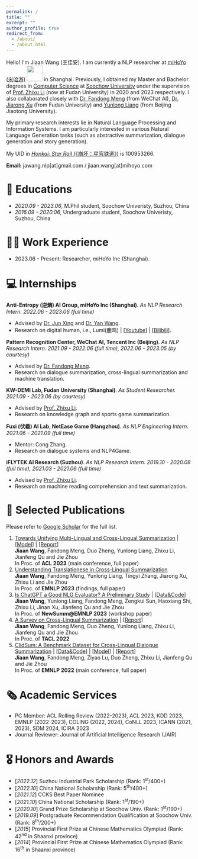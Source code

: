 ```yaml
---
permalink: /
title: ""
excerpt: ""
author_profile: true
redirect_from: 
  - /about/
  - /about.html
---
```


<span class='anchor' id='about-me'></span>

Hello! I'm Jiaan Wang (王佳安). I am currently a NLP researcher at [miHoYo (米哈游)](https://www.mihoyo.com/en/) <img src='./images/mihoyo_logo.svg' style="width: 3em;"> in Shanghai. Previously, I obtained my Master and Bachelor degrees in [Computer Science](http://scst.suda.edu.cn/) at [Soochow University](http://eng.suda.edu.cn/) under the supervision of [Prof. Zhixu Li](https://sites.google.com/site/zhixuli) (now at Fudan University) in 2020 and 2023 respectively. I also collaborated closely with [Dr. Fandong Meng](http://fandongmeng.github.io/) (from WeChat AI), [Dr. Jiarong Xu](https://galina0217.github.io/) (from Fudan University) and [Yunlong Liang](https://xl2248.github.io/) (from Beijing Jiaotong University).

My primary research interests lie in Natural Language Processing and Information Systems. I am particularly interested in various Natural Language Generation tasks (such as abstractive summarization, dialogue generation and story generation).

My UID in [*Honkai: Star Rail* (《崩坏：星穹铁道》)](https://hsr.hoyoverse.com/) is 100953266.  

**Email:** jawang.nlp[at]gmail.com / jiaan.wang[at]mihoyo.com    

# 📖 Educations
- *2020.09 - 2023.06*, M.Phil student, Soochow Univeristy, Suzhou, China
- *2016.09 - 2020.06*, Undergraduate student, Soochow Univeristy, Suzhou, China

# 👨‍💼 Work Experience
- 2023.06 - Present: Researcher, miHoYo Inc (Shanghai).

# 💻 Internships
**Anti-Entropy (逆熵) AI Group, miHoYo Inc (Shanghai)**. *As NLP Research Intern. 2022.06 - 2023.06 (full time)*
- Advised by [Dr. Jun Xing](https://junxnui.github.io/) and [Dr. Yan Wang](https://libertywing.github.io/yanwang.github.io/).
- Research on digital human, i.e., Lumi(鹿鸣) \| [[Youtube](https://www.youtube.com/c/LumiN0vaDesktop)] \| [[Bilibili](https://space.bilibili.com/488836173/)].

**Pattern Recognition Center, WeChat AI, Tencent Inc (Beijing)**. *As NLP Research Intern. 2021.09 - 2022.06 (full time), 2022.06 - 2023.05 (by courtesy)*
- Advised by [Dr. Fandong Meng](http://fandongmeng.github.io/).
- Research on dialogue summarization, cross-lingual summarization and machine translation.

**KW-DEMI Lab, Fudan University (Shanghai)**. *As Student Researcher. 2021.09 - 2023.06 (by courtesy)*
- Advised by [Prof. Zhixu Li](https://sites.google.com/site/zhixuli).
- Research on knowledge graph and sports game summarization.

**Fuxi (伏羲) AI Lab, NetEase Game (Hangzhou)**. *As NLP Engineering Intern. 2021.06 - 2021.09 (full time)*
- Mentor: Cong Zhang.
- Research on dialogue systems and NLP4Game.

**iFLYTEK AI Research (Suzhou)**. *As NLP Research Intern. 2019.10 - 2020.08 (full time), 2021.03 - 2021.06 (full time)*
- Advised by [Prof. Zhixu Li](https://sites.google.com/site/zhixuli).
- Research on machine reading comprehension and text summarization.


# 📝 Selected Publications 
Please refer to [Google Scholar](https://scholar.google.com/citations?user=5S8h7qAAAAAJ) for the full list.

1. [Towards Unifying Multi-Lingual and Cross-Lingual Summarization](http://arxiv.org/abs/2305.09220)  \| [[Model](https://huggingface.co/Krystalan/PISCES)] \| [[Report](https://mp.weixin.qq.com/s/JHyXyWrKfj5YrtSZKpfwog)]   
**Jiaan Wang**, Fandong Meng, Duo Zheng, Yunlong Liang, Zhixu Li, Jianfeng Qu and Jie Zhou   
In Proc. of **ACL 2023** (main conference, full paper)
1. [Understanding Translationese in Cross-Lingual Summarization](https://arxiv.org/abs/2212.07220)  
**Jiaan Wang**, Fandong Meng, Yunlong Liang, Tingyi Zhang, Jiarong Xu, Zhixu Li and Jie Zhou  
In Proc. of **EMNLP 2023** (findings, full paper)
1. [Is ChatGPT a Good NLG Evaluator? A Preliminary Study](https://arxiv.org/abs/2303.04048) \| [[Data&Code](https://github.com/krystalan/chatgpt_as_nlg_evaluator)]     
**Jiaan Wang**, Yunlong Liang, Fandong Meng, Zengkui Sun, Haoxiang Shi, Zhixu Li, Jinan Xu, Jianfeng Qu and Jie Zhou  
In Proc. of **NewSumm@EMNLP 2023** (workshop paper)
1. [A Survey on Cross-Lingual Summarization](https://arxiv.org/abs/2203.12515) \| [[Report](https://mp.weixin.qq.com/s/OL6-Yp4NgnTsvXMCHOJMog)]    
**Jiaan Wang**, Fandong Meng, Duo Zheng, Yunlong Liang, Zhixu Li, Jianfeng Qu and Jie Zhou   
In Proc. of **TACL 2022**   
1. [ClidSum: A Benchmark Dataset for Cross-Lingual Dialogue Summarization](https://arxiv.org/abs/2202.05599) \| [[Data&Code](https://github.com/krystalan/ClidSum)] \| [[Model](https://huggingface.co/Krystalan/mdialbart_zh)] \| [[Report](https://mp.weixin.qq.com/s/M8BR3MySZBuu7ixdFi_SRQ)]  
**Jiaan Wang**, Fandong Meng, Ziyao Lu, Duo Zheng, Zhixu Li, Jianfeng Qu and Jie Zhou   
In Proc. of **EMNLP 2022** (main conference, full paper) 


# 🗞️ Academic Services
- PC Member: ACL Rolling Review (2022-2023), ACL 2023, KDD 2023, EMNLP (2022-2023), COLING (2022, 2024), CoNLL 2023, ICANN (2021, 2023), SDM 2024, ICIRA 2023
- Journal Reviewer: Journal of Artificial Intelligence Research (JAIR)


# 🎖 Honors and Awards
- [*2022.12*] Suzhou Industrial Park Scholarship (Rank: 1<sup>st</sup>/400+)
- [*2022.10*] China National Scholarship (Rank: 5<sup>th</sup>/400+)
- [*2021.12*] CCKS Best Paper Nominee
- [*2021.10*] China National Scholarship (Rank: 1<sup>st</sup>/190+)
- [*2020.10*] Grand Prize Scholarship at Soochow Univ. (Rank: 1<sup>st</sup>/190+)
- [*2019.09*] Postgraduate Recommendation Qualification at Soochow Univ. (Rank: 8<sup>th</sup>/200+)
- [*2015*] Provincial First Prize at Chinese Mathematics Olympiad (Rank: 42<sup>nd</sup> in Shaanxi province) 
- [*2014*] Provincial First Prize at Chinese Mathematics Olympiad (Rank: 16<sup>th</sup> in Shaanxi province)





